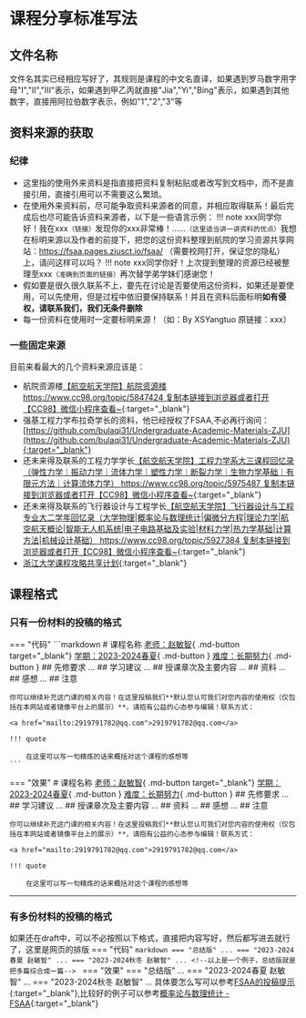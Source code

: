 # 课程分享标准写法
## 文件名称
文件名其实已经相应写好了，其规则是课程的中文名直译，如果遇到罗马数字用字母"I","II","III"表示，如果遇到甲乙丙就直接"Jia","Yi","Bing"表示，如果遇到其他数字，直接用阿拉伯数字表示，例如"1","2","3"等
## 资料来源的获取
### 纪律
- 这里指的使用外来资料是指直接把资料复制粘贴或者改写到文档中，而不是直接引用，直接引用可以不需要这么繁琐。
- 在使用外来资料前，尽可能争取资料来源者的同意，并相应取得联系！最后完成后也尽可能告诉资料来源者，以下是一些语言示例：
!!! note
    xxx同学你好！我在xxx`（链接）`发现你的xxx非常棒！......`（这里适当讲一讲资料的优点）`我想在标明来源以及作者的前提下，把您的这份资料整理到航院的学习资源共享网站：https://fsaa.pages.zjusct.io/fsaa/ （需要校网打开，保证您的隐私）上，请问这样可以吗？
!!! note
    xxx同学你好！上次提到整理的资源已经被整理至xxx`（准确到页面的链接）`再次替学弟学妹们感谢您！
- 假如要是很久很久联系不上，要先在讨论是否要使用这份资料，如果还是要使用，可以先使用，但是过程中依旧要保持联系！并且在资料后面标明**如有侵权，请联系我们，我们无条件删除**
- 每一份资料在使用时一定要标明来源！（如：By XSYangtuo 原链接：xxx）
### 一些固定来源
目前来看最大的几个资料来源应该是：

- 航院资源楼[【航空航天学院】航院资源楼 https://www.cc98.org/topic/5847424 复制本链接到浏览器或者打开【CC98】微信小程序查看~](https://www.cc98.org/topic/5847424){:target="_blank"}
- 强基工程力学布拉奇学长的资料，他已经授权了FSAA,不必再行询问：[https://github.com/bulaqi31/Undergraduate-Academic-Materials-ZJU](https://github.com/bulaqi31/Undergraduate-Academic-Materials-ZJU){:target="_blank"}
- 还未来得及联系的工程力学学长[【航空航天学院】工程力学系大三课程回忆录（弹性力学｜振动力学｜流体力学｜塑性力学｜断裂力学｜生物力学基础｜有限元方法｜计算流体力学） https://www.cc98.org/topic/5975487 复制本链接到浏览器或者打开【CC98】微信小程序查看~](https://www.cc98.org/topic/5975487){:target="_blank"}
- 还未来得及联系的飞行器设计与工程学长[【航空航天学院】飞行器设计与工程专业大二学年回忆录（大学物理|概率论与数理统计|偏微分方程|理论力学|航空航天概论|智能无人机系统|电子电路基础及实验|材料力学|热力学基础|计算方法|机械设计基础） https://www.cc98.org/topic/5927384 复制本链接到浏览器或者打开【CC98】微信小程序查看~](https://www.cc98.org/topic/5927384){:target="_blank"}
- [浙江大学课程攻略共享计划](https://github.com/QSCTech/zju-icicles/tree/master){:target="_blank"}
## 课程格式
### 只有一份材料的投稿的格式
=== "代码"
    ```markdown
    # 课程名称
    [老师：赵敏智](#){ .md-button target="_blank"} [学期：2023-2024春夏](#){ .md-button }
    [难度：长期努力](#){ .md-button }
    <!-- 老师名字自己改一下，学期格式仿照一下，难度分为水/略学/考前突击/长期努力/捞捞/死/抽象 -->
    <!-- 内容可以自由发挥，但是有这几个内容是比较推荐的-->
    ## 先修要求
    ...
    ## 学习建议
    ...
    ## 授课章次及主要内容
    ...
    ## 资料
    ...
    ## 感想
    ...
    <!-- 以下内容是必须的内容！-->
    ## 注意

    你可以继续补充这门课的相关内容！在这里投稿我们**默认您认可我们对您内容的使用权（仅包括在本网站或者镜像平台上的展示）**，请抱有公益的心态参与编辑！联系方式：

    <a href="mailto:2919791782@qq.com">2919791782@qq.com</a>

    !!! quote

        在这里可以写一句精炼的话来概括对这个课程的感想等
    ```
=== "效果"
    # 课程名称
    [老师：赵敏智](#){ .md-button target="_blank"} [学期：2023-2024春夏](#){ .md-button }
    [难度：长期努力](#){ .md-button }
    ## 先修要求
    ...
    ## 学习建议
    ...
    ## 授课章次及主要内容
    ...
    ## 资料
    ...
    ## 感想
    ...
    ## 注意

    你可以继续补充这门课的相关内容！在这里投稿我们**默认您认可我们对您内容的使用权（仅包括在本网站或者镜像平台上的展示）**，请抱有公益的心态参与编辑！联系方式：

    <a href="mailto:2919791782@qq.com">2919791782@qq.com</a>

    !!! quote

        在这里可以写一句精炼的话来概括对这个课程的感想等
---
### 有多份材料的投稿的格式
如果还在draft中，可以不必按照以下格式，直接把内容写好，然后都写进去就行了，这里是网页的排版
=== "代码"
    ```markdown
    === "总结版"
    ...
    === "2023-2024春夏 赵敏智"
    ...
    === "2023-2024秋冬 赵敏智"
    ...
    <!--以上是一个例子，总结版就是把多篇综合成一篇-->
    ```
=== "效果"
    === "总结版"
        ...
    === "2023-2024春夏 赵敏智"
        ...
    === "2023-2024秋冬 赵敏智"
        ...
具体要怎么写可以参考[FSAA的投稿提示](https://fsaa.pages.zjusct.io/fsaa/courseNav/course_template/){:target="_blank"},比较好的例子可以参考[概率论与数理统计 - FSAA](https://fsaa.pages.zjusct.io/fsaa/courses/MajorFoundation/ProbabilityStatistics/){:target="_blank"}